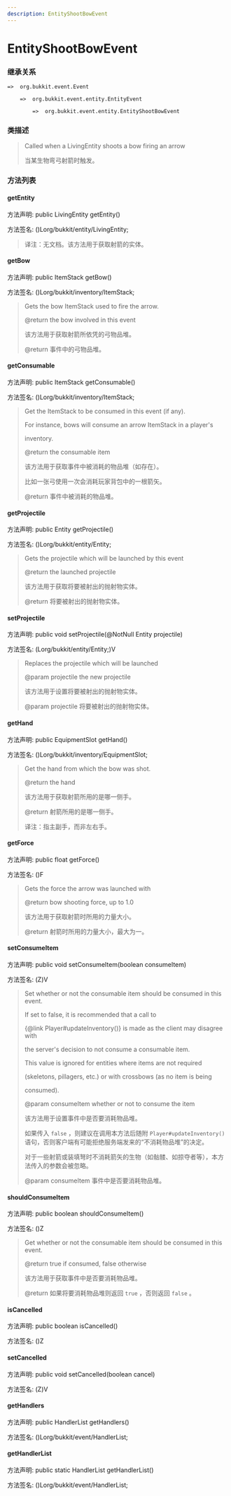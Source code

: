 ```yaml
---
description: EntityShootBowEvent
---
```


# EntityShootBowEvent

### 继承关系

    =>  org.bukkit.event.Event

        =>  org.bukkit.event.entity.EntityEvent

            =>  org.bukkit.event.entity.EntityShootBowEvent

### 类描述

> Called when a LivingEntity shoots a bow firing an arrow
> 
> <p>
> 
> 当某生物弯弓射箭时触发。

### 方法列表

#### getEntity

方法声明: public LivingEntity getEntity()

方法签名: ()Lorg/bukkit/entity/LivingEntity;

> 译注：无文档。该方法用于获取射箭的实体。

#### getBow

方法声明: public ItemStack getBow()

方法签名: ()Lorg/bukkit/inventory/ItemStack;

> Gets the bow ItemStack used to fire the arrow.
> 
> @return the bow involved in this event
> 
> <p>
> 
> 该方法用于获取射箭所依凭的弓物品堆。
> 
> @return 事件中的弓物品堆。

#### getConsumable

方法声明: public ItemStack getConsumable()

方法签名: ()Lorg/bukkit/inventory/ItemStack;

> Get the ItemStack to be consumed in this event (if any).
> 
> For instance, bows will consume an arrow ItemStack in a player's
> 
> inventory.
> 
> @return the consumable item
> 
> <p>
> 
> 该方法用于获取事件中被消耗的物品堆（如存在）。
> 
> 比如一张弓使用一次会消耗玩家背包中的一根箭矢。
> 
> @return 事件中被消耗的物品堆。

#### getProjectile

方法声明: public Entity getProjectile()

方法签名: ()Lorg/bukkit/entity/Entity;

> Gets the projectile which will be launched by this event
> 
> @return the launched projectile
> 
> <p>
> 
> 该方法用于获取将要被射出的抛射物实体。
> 
> @return 将要被射出的抛射物实体。

#### setProjectile

方法声明: public void setProjectile(@NotNull Entity projectile)

方法签名: (Lorg/bukkit/entity/Entity;)V

> Replaces the projectile which will be launched
> 
> @param projectile the new projectile
> 
> <p>
> 
> 该方法用于设置将要被射出的抛射物实体。
> 
> @param projectile 将要被射出的抛射物实体。

#### getHand

方法声明: public EquipmentSlot getHand()

方法签名: ()Lorg/bukkit/inventory/EquipmentSlot;

> Get the hand from which the bow was shot.
> 
> @return the hand
> 
> <p>
> 
> 该方法用于获取射箭所用的是哪一侧手。
> 
> @return 射箭所用的是哪一侧手。
> 
> <p>
> 
> 译注：指主副手，而非左右手。

#### getForce

方法声明: public float getForce()

方法签名: ()F

> Gets the force the arrow was launched with
> 
> @return bow shooting force, up to 1.0
> 
> <p>
> 
> 该方法用于获取射箭时所用的力量大小。
> 
> @return 射箭时所用的力量大小，最大为一。

#### setConsumeItem

方法声明: public void setConsumeItem(boolean consumeItem)

方法签名: (Z)V

> Set whether or not the consumable item should be consumed in this event.
> 
> If set to false, it is recommended that a call to
> 
> {@link Player#updateInventory()} is made as the client may disagree with
> 
> the server's decision to not consume a consumable item.
> 
> This value is ignored for entities where items are not required
> 
> (skeletons, pillagers, etc.) or with crossbows (as no item is being
> 
> consumed).
> 
> @param consumeItem whether or not to consume the item
> 
> <p>
> 
> 该方法用于设置事件中是否要消耗物品堆。
> 
> 如果传入 `false` ，则建议在调用本方法后随附 `Player#updateInventory()` 语句，否则客户端有可能拒绝服务端发来的“不消耗物品堆”的决定。
> 
> 对于一些射箭或装填弩时不消耗箭矢的生物（如骷髅、如掠夺者等），本方法传入的参数会被忽略。
> 
> @param consumeItem 事件中是否要消耗物品堆。

#### shouldConsumeItem

方法声明: public boolean shouldConsumeItem()

方法签名: ()Z

> Get whether or not the consumable item should be consumed in this event.
> 
> @return true if consumed, false otherwise
> 
> <p>
> 
> 该方法用于获取事件中是否要消耗物品堆。
> 
> @return 如果将要消耗物品堆则返回 `true` ，否则返回 `false` 。

#### isCancelled

方法声明: public boolean isCancelled()

方法签名: ()Z

#### setCancelled

方法声明: public void setCancelled(boolean cancel)

方法签名: (Z)V

#### getHandlers

方法声明: public HandlerList getHandlers()

方法签名: ()Lorg/bukkit/event/HandlerList;

#### getHandlerList

方法声明: public static HandlerList getHandlerList()

方法签名: ()Lorg/bukkit/event/HandlerList;
